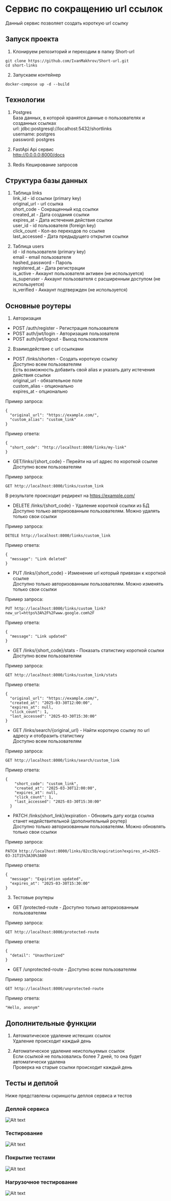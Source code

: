 # Сервис по сокращению url ссылок

Данный сервис позволяет создать короткую url ссылку

## Запуск проекта

1. Клонируем репозиторий и переходим в папку Short-url
```
git clone https://github.com/IvanMakhrov/Short-url.git
cd short-links
```

2. Запускаем контейнер
```
docker-compose up -d --build
```

## Технологии
1. Postgres<br>
База данных, в которой хранятся данные о пользователях и созданных ссылках<br>
url: jdbc:postgresql://localhost:5432/shortlinks<br>
username: postgres<br>
password: postgres<br>

2. FastApi
Api сервис<br>
http://0.0.0.0:8000/docs<br>

3. Redis
Кеширование запросов<br>

## Структура базы данных
1. Таблица links<br>
link_id - id ссылки (primary key)<br>
original_url - url ссылка<br>
short_code - Сокращенный код ссылки<br>
created_at - Дата создания ссылки<br>
expires_at - Дата истечения действия ссылки<br>
user_id - id пользователя (foreign key)<br>
click_count - Кол-во переходов по ссылке<br>
last_accessed - Дата предыдущего открытия ссылки<br>

2. Таблица users<br>
id - id пользователя (primary key)<br>
email - email пользователя<br>
hashed_password - Пароль<br>
registered_at - Дата регистрации<br>
is_active - Аккаунт пользователя активен (не используется)<br>
is_superuser - Аккаунт пользователя с расширенным доступом (не используется)<br>
is_verified - Аккаунт подтвержден (не используется)<br>

## Основные роутеры

1. Авторизация
* POST /auth/register - Регистрация пользователя
* POST auth/jwt/login - Авторизация пользователя
* POST auth/jwt/logout - Выход пользователя

2. Взаимодействие с url ссылками
* POST /links/shorten - Создать короткую ссылку<br>
Доступно всем пользователям<br>
Есть возможность добавить свой alias и указать дату истечения действия ссылки<br>
original_url - обязательное поле<br>
custom_alias - опционально<br>
expires_at - опционально<br>

Пример запроса:<br>
```
{
  "original_url": "https://example.com/",
  "custom_alias": "custom_link"
}
```
Пример ответа:<br>
```
{
  "short_code": "http://localhost:8000/links/my-link"
}
```

* GET/links/{short_code} - Перейти на url адрес по короткой ссылке<br>
Доступно всем пользователям<br>

Пример запроса:<br>
```
GET http://localhost:8000/links/custom_link
```
В результате происходит редирект на https://example.com/

* DELETE /links/{short_code} - Удаление короткой ссылки из БД<br>
Доступно только авторизованным пользователям. Можно удалять только свои ссылки<br>

Пример запроса:<br>
```
DETELE http://localhost:8000/links/custom_link
```
Пример ответа:<br>
```
{
  "message": "Link deleted"
}
```

* PUT /links/{short_code} - Изменение url который привязан к короткой ссылке<br>
Доступно только авторизованным пользователям. Можно изменять только свои ссылки<br>

Пример запроса:<br>
```
PUT http://localhost:8000/links/custom_link?new_url=https%3A%2F%2Fwww.google.com%2F
```
Пример ответа:<br>
```
{
  "message": "Link updated"
}
```

* GET /links/{short_code}/stats - Показать статистику короткой ссылки<br>
Доступно всем пользователям<br>

Пример запроса:<br>
```
GET http://localhost:8000/links/custom_link/stats
```
Пример ответа:<br>
```
{
  "original_url": "https://example.com/",
  "created_at": "2025-03-30T12:00:00",
  "expires_at": null,
  "click_count": 1,
  "last_accessed": "2025-03-30T15:30:00"
}
```

* GET /links/search/{original_url} - Найти короткую ссылку по url адресу и отобразить статистику<br>
Доступно всем пользователям<br>

Пример запроса:<br>
```
GET http://localhost:8000/links/search/custom_link
```
Пример ответа:<br>
```
{
    "short_code": "custom_link",
    "created_at": "2025-03-30T12:00:00",
    "expires_at": null,
    "click_count": 1,
    "last_accessed": "2025-03-30T15:30:00"
  }
  ```

* PATCH /links{short_link}/expiration - Обновить дату когда ссылка станет недействительной (дополнительный роутер)<br>
Доступно только авторизованным пользователям. Можно обновлять только свои ссылки<br>

Пример запроса:<br>
```
PATCH http://localhost:8000/links/82cc5b/expiration?expires_at=2025-03-31T15%3A30%3A00
```
Пример ответа:<br>
```
{
  "message": "Expiration updated",
  "expires_at": "2025-03-30T15:30:00"
}
```

3. Тестовые роутеры
* GET /protected-route - Доступно только авторизованным пользователям<br>

Пример запроса:<br>
```
GET http://localhost:8000/protected-route
```
Пример ответа:<br>
```
{
  "detail": "Unauthorized"
}
```

* GET /unprotected-route - Доступно всем пользователям<br>

Пример запроса:<br>
```
GET http://localhost:8000/unprotected-route
```
Пример ответа:<br>
```
"Hello, anonym"
```

## Дополнительные функции

1. Автоматическое удаление истекших ссылок<br>
Удаление происходит каждый день<br>

2. Автоматическое удаление неиспольуемых ссылок<br>
Если ссылкой не пользовались более 7 дней, то она будет автоматически удалена<br>
Проверка на старые ссылки происходит каждый день<br>

## Тесты и деплой
Ниже представлены скриншоты деплоя сервиса и тестов

### Деплой сервиса
![Alt text](https://github.com/IvanMakhrov/Short-url/blob/main/images/docker.png?raw=true)

### Тестирование
![Alt text](https://github.com/IvanMakhrov/Short-url/blob/main/images/tests_success.png?raw=true)

### Покрытие тестами
![Alt text](https://github.com/IvanMakhrov/Short-url/blob/main/images/tests_coverage.png?raw=true)

### Нагрузочное тестирование
![Alt text](https://github.com/IvanMakhrov/Short-url/blob/main/images/locust_tests.png?raw=true)
